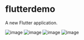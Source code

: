 # flutterdemo

A new Flutter application.

![image](https://github.com/yanxing/flutterdemo/raw/master/image/1.png)
![image](https://github.com/yanxing/flutterdemo/raw/master/image/2.png)
![image](https://github.com/yanxing/flutterdemo/raw/master/image/3.png)
![image](https://github.com/yanxing/flutterdemo/raw/master/image/4.png)
